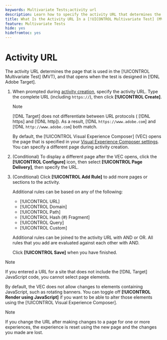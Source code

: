 ```yaml
---
keywords: Multivariate Tests;activity url
description: Learn how to specify the activity URL that determines the page that is used in the test and that opens when the [!UICONTROL Multivariate Test] activity is designed using [!DNL Adobe Target].
title: What Is the Activity URL In a [!UICONTROL Multivariate Test] (MVT) Activity?
feature: Multivariate Tests
hide: yes
hidefromtoc: yes
---
```

# Activity URL

The activity URL determines the page that is used in the [!UICONTROL Multivariate Test] (MVT), and that opens when the test is designed in [!DNL Adobe Target].

1. When prompted during [activity creation](/help/main/c-activities/c-multivariate-testing/t-create-multivariate-test/create-multivariate-test.md), specify the activity URL. Type the complete URL (including `https://`), then click **[!UICONTROL Create]**.

   >[!NOTE]
   >
   >[!DNL Target] does not differentiate between URL protocols ( [!DNL https] and [!DNL http]). As a result, [!DNL `https://www.adobe.com`] and [!DNL `http://www.adobe.com`] both match.

   By default, the [!UICONTROL Visual Experience Composer] (VEC) opens the page that is specified in your [Visual Experience Composer settings](/help/main/administrating-target/visual-experience-composer-set-up.md). You can specify a different page during activity creation.

1. (Conditional) To display a different page after the VEC opens, click the **[!UICONTROL Configure]** icon, then select **[!UICONTROL Page Delivery]**, then specify the URL.

1. (Conditional) Click **[!UICONTROL Add Rule]** to add more pages or sections to the activity.

   Additional rules can be based on any of the following:

   * [!UICONTROL  URL] 
   * [!UICONTROL Domain] 
   * [!UICONTROL Path] 
   * [!UICONTROL Hash (#) Fragment] 
   * [!UICONTROL Query] 
   * [!UICONTROL Custom]

   Additional rules can be joined to the activity URL with AND or OR. All rules that you add are evaluated against each other with AND.

   Click **[!UICONTROL Save]** when you have finished.

>[!NOTE]
>
>If you entered a URL for a site that does not include the [!DNL Target] JavaScript code, you cannot select page elements.
>
>By default, the VEC does not allow changes to elements containing JavaScript, such as rotating banners. You can toggle off **[!UICONTROL Render using JavaScript]** if you want to be able to alter those elements using the [!UICONTROL Visual Experience Composer].

>[!NOTE]
>
>If you change the URL after making changes to a page for one or more experiences, the experience is reset using the new page and the changes you made are lost.
